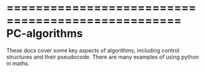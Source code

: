 ==================================================
PC-algorithms
==================================================

These docs cover some key aspects of algorithms, including control structures and their pseudocode.
There are many examples of using python in maths.
